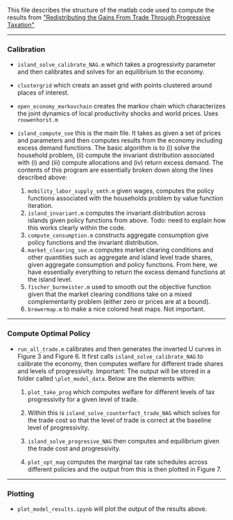 This file describes the structure of the matlab code used to compute the results from ["Redistributing the Gains From Trade Through Progressive Taxation"](http://www.waugheconomics.com/uploads/2/2/5/6/22563786/lw_tax.pdf)

---

### Calibration

- ``island_solve_calibrate_NAG.m`` which takes a progressivity parameter and then calibrates and solves for an equilibrium to the economy.

- ``clustergrid`` which creats an asset grid with points clustered around places of interest.

- ``open_economy_markovchain`` creates the markov chain which characterizes the joint dynamics of local productivity shocks and world prices. Uses ``rouwenhorst.m``

- ``island_compute_soe`` this is the main file. It takes as given a set of prices and parameters and then computes results from the economy including excess demand functions. The basic algorithm is to (i) solve the household problem, (ii) compute the invariant distribution associated with (i) and (iii) compute allocations and (iv) return excess demand. The contents of this program are essentially broken down along the lines described above:

    1.  ``mobility_labor_supply_smth.m`` given wages, computes the policy functions associated with the households problem by value function iteration.
    2. ``island_invariant.m`` computes the invariant distribution across islands given policy functions from above. Todo: need to explain how this works clearly within the code.
    3. ``compute_consumption.m`` constructs aggregate consumption give policy functions and the invariant distribution.
    4. ``market_clearing_soe.m`` computes market clearing conditions and other quantities such as aggregate and island level trade shares, given aggregate consumption and policy functions. From here, we have essentially everything to return the excess demand functions at the island level.
    5. ``fischer_burmeister.m`` used to smooth out the objective function given that the market clearing conditions take on a mixed complementarity problem (either zero or prices are at a bound).
    6. ``brewermap.m`` to make a nice colored heat maps. Not important.

---

### Compute Optimal Policy

- ``run_all_trade.m`` calibrates and then generates the inverted U curves in Figure 3 and Figure 6. It first calls ``island_solve_calibrate_NAG`` to calibrate the economy, then computes welfare for different trade shares and levels of progressivity. Important: The output will be stored in a folder called ``\plot_model_data``. Below are the elements within:

    1. ``plot_take_prog`` which computes welfare for different levels of tax progressivity for a given level of trade.

    2. Within this is ``island_solve_counterfact_trade_NAG`` which solves for the trade cost so that the level of trade is correct at the baseline level of progressivity.

    3. ``island_solve_progresive_NAG`` then computes and equilibrium given the trade cost and progressivity.  

    4. ``plot_opt_mag`` computes the marginal tax rate schedules across different policies and the output from this is then plotted in Figure 7.

---

### Plotting

- ``plot_model_results.ipynb`` will plot the output of the results above.

